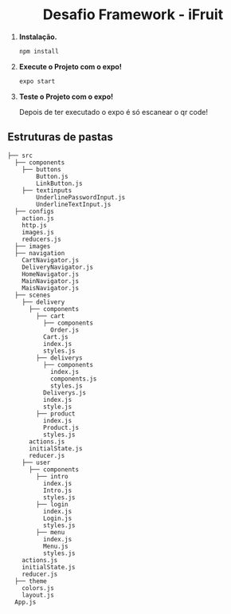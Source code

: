 <h1 align="center">
  Desafio Framework - iFruit
</h1>


1.  **Instalação.**

    ```sh
    npm install
    ```
2.  **Execute o Projeto com o expo!**
    
    ```sh
    expo start
    ```
    
3.  **Teste o Projeto com o expo!**

    Depois de ter executado o expo é só escanear o qr code! 
     
## Estruturas de pastas

    ├── src
      ├── components
        ├── buttons 
            Button.js
            LinkButton.js
        ├── textinputs
            UnderlinePasswordInput.js
            UnderlineTextInput.js
      ├── configs
        action.js
        http.js
        images.js
        reducers.js
      ├── images
      ├── navigation
        CartNavigator.js
        DeliveryNavigator.js
        HomeNavigator.js
        MainNavigator.js
        MaisNavigator.js
      ├── scenes
        ├── delivery
          ├── components
            ├── cart
              ├── components
                Order.js
              Cart.js
              index.js
              styles.js
            ├── deliverys
              ├── components
                index.js
                components.js
                styles.js
              Deliverys.js
              index.js
              style.js
            ├── product
              index.js
              Product.js
              styles.js
          actions.js
          initialState.js
          reducer.js
        ├── user
          ├── components
            ├── intro
              index.js
              Intro.js
              styles.js
            ├── login
              index.js
              Login.js
              styles.js
            ├── menu
              index.js
              Menu.js
              styles.js
        actions.js
        initialState.js
        reducer.js  
      ├── theme
        colors.js
        layout.js
      App.js

